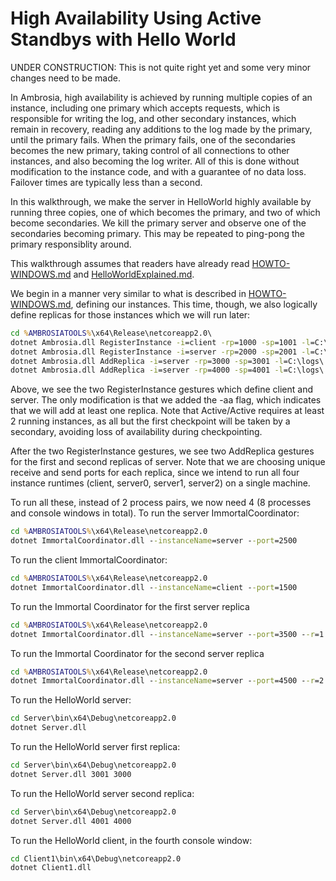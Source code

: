 High Availability Using Active Standbys with Hello World
========================================

UNDER CONSTRUCTION: This is not quite right yet and some very minor changes need to be made.

In Ambrosia, high availability is achieved by running multiple copies of an instance, including one primary which accepts requests, which is responsible for writing the log, and other secondary instances, which remain in recovery, reading any additions to the log made by the primary, until the primary fails. When the primary fails, one of the secondaries becomes the new primary, taking control of all connections to other instances, and also becoming the log writer. All of this is done without modification to the instance code, and with a guarantee of no data loss. Failover times are typically less than a second.

In this walkthrough, we make the server in HelloWorld highly available by running three copies, one of which becomes the primary, and two of which become secondaries. We kill the primary server and observe one of the secondaries becoming primary. This may be repeated to ping-pong the primary responsiblity around. 

This walkthrough assumes that readers have already read [HOWTO-WINDOWS.md](./HOWTO-WINDOWS.md) and [HelloWorldExplained.md](./HelloWorldExplained.md).

We begin in a manner very similar to what is described in [HOWTO-WINDOWS.md](./HOWTO-WINDOWS.md), defining our instances. This time, though, we also logically define replicas for those instances which we will run later:

```bat
cd %AMBROSIATOOLS%\x64\Release\netcoreapp2.0\
dotnet Ambrosia.dll RegisterInstance -i=client -rp=1000 -sp=1001 -l=C:\logs\
dotnet Ambrosia.dll RegisterInstance -i=server -rp=2000 -sp=2001 -l=C:\logs\ -aa
dotnet Ambrosia.dll AddReplica -i=server -rp=3000 -sp=3001 -l=C:\logs\ -r=1
dotnet Ambrosia.dll AddReplica -i=server -rp=4000 -sp=4001 -l=C:\logs\ -r=2
```
Above, we see the two RegisterInstance gestures which define client and server. The only modification is that we added the -aa flag, which indicates that we will add at least one replica. Note that Active/Active requires at least 2 running instances, as all but the first checkpoint will be taken by a secondary, avoiding loss of availability during checkpointing.

After the two RegisterInstance gestures, we see two AddReplica gestures for the first and second replicas of server. Note that we are choosing unique receive and send ports for each replica, since we intend to run all four instance runtimes (client, server0, server1, server2) on a single machine.

To run all these, instead of 2 process pairs, we now need 4 (8 processes and console windows in total). To run the server ImmortalCoordinator:

 ```bat
 cd %AMBROSIATOOLS%\x64\Release\netcoreapp2.0
 dotnet ImmortalCoordinator.dll --instanceName=server --port=2500
```

To run the client ImmortalCoordinator:

```bat
cd %AMBROSIATOOLS%\x64\Release\netcoreapp2.0
dotnet ImmortalCoordinator.dll --instanceName=client --port=1500
```

To run the Immortal Coordinator for the first server replica

 ```bat
 cd %AMBROSIATOOLS%\x64\Release\netcoreapp2.0
 dotnet ImmortalCoordinator.dll --instanceName=server --port=3500 --r=1
```

To run the Immortal Coordinator for the second server replica

 ```bat
 cd %AMBROSIATOOLS%\x64\Release\netcoreapp2.0
 dotnet ImmortalCoordinator.dll --instanceName=server --port=4500 --r=2
```

To run the HelloWorld server:

```bat
cd Server\bin\x64\Debug\netcoreapp2.0
dotnet Server.dll
```

To run the HelloWorld server first replica:

```bat
cd Server\bin\x64\Debug\netcoreapp2.0
dotnet Server.dll 3001 3000
```

To run the HelloWorld server second replica:

```bat
cd Server\bin\x64\Debug\netcoreapp2.0
dotnet Server.dll 4001 4000
```

To run the HelloWorld client, in the fourth console window:

```bat
cd Client1\bin\x64\Debug\netcoreapp2.0
dotnet Client1.dll
```

